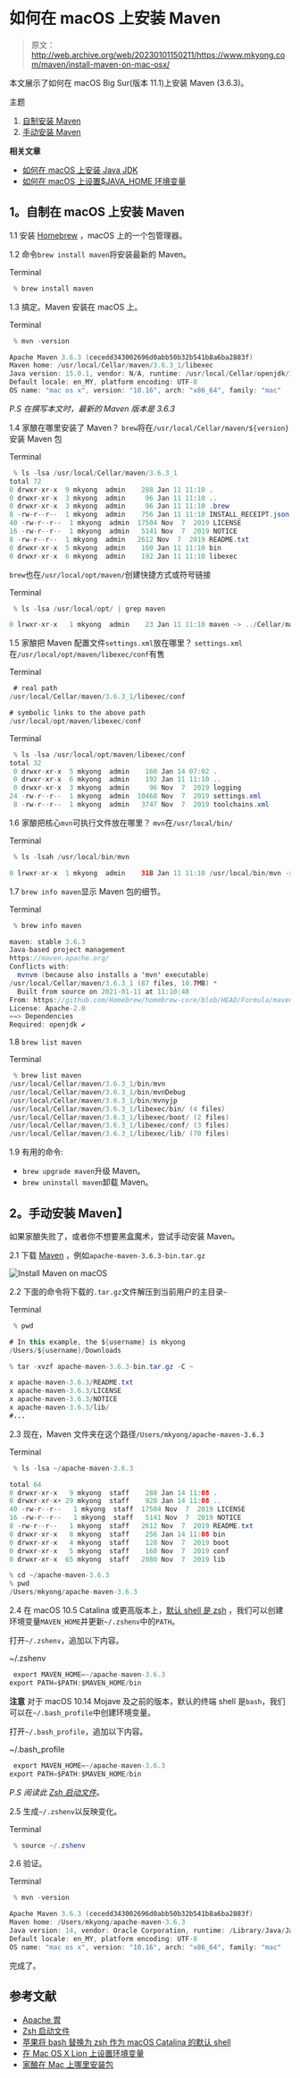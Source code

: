 # 如何在 macOS 上安装 Maven

> 原文：<http://web.archive.org/web/20230101150211/https://www.mkyong.com/maven/install-maven-on-mac-osx/>

本文展示了如何在 macOS Big Sur(版本 11.1)上安装 Maven (3.6.3)。

主题

1.  [自制安装 Maven](#homebrew-install-maven-on-macos)
2.  [手动安装 Maven](#install-maven-manually)

**相关文章**

*   [如何在 macOS 上安装 Java JDK](/web/20221225035442/https://mkyong.com/java/how-to-install-java-on-mac-osx/)
*   [如何在 macOS 上设置$JAVA_HOME 环境变量](/web/20221225035442/https://mkyong.com/java/how-to-set-java_home-environment-variable-on-mac-os-x/)

## 1。自制在 macOS 上安装 Maven

1.1 安装 [Homebrew](http://web.archive.org/web/20221225035442/https://docs.brew.sh/Installation) ，macOS 上的一个包管理器。

1.2 命令`brew install maven`将安装最新的 Maven。

Terminal

```java
 % brew install maven 
```

1.3 搞定。Maven 安装在 macOS 上。

Terminal

```java
 % mvn -version

Apache Maven 3.6.3 (cecedd343002696d0abb50b32b541b8a6ba2883f)
Maven home: /usr/local/Cellar/maven/3.6.3_1/libexec
Java version: 15.0.1, vendor: N/A, runtime: /usr/local/Cellar/openjdk/15.0.1/libexec/openjdk.jdk/Contents/Home
Default locale: en_MY, platform encoding: UTF-8
OS name: "mac os x", version: "10.16", arch: "x86_64", family: "mac" 
```

*P.S 在撰写本文时，最新的 Maven 版本是 3.6.3*

1.4 家酿在哪里安装了 Maven？
`brew`将在`/usr/local/Cellar/maven/${version}`安装 Maven 包

Terminal

```java
 % ls -lsa /usr/local/Cellar/maven/3.6.3_1
total 72
0 drwxr-xr-x  9 mkyong  admin    288 Jan 11 11:10 .
0 drwxr-xr-x  3 mkyong  admin     96 Jan 11 11:10 ..
0 drwxr-xr-x  3 mkyong  admin     96 Jan 11 11:10 .brew
8 -rw-r--r--  1 mkyong  admin    756 Jan 11 11:10 INSTALL_RECEIPT.json
40 -rw-r--r--  1 mkyong  admin  17504 Nov  7  2019 LICENSE
16 -rw-r--r--  1 mkyong  admin   5141 Nov  7  2019 NOTICE
8 -rw-r--r--  1 mkyong  admin   2612 Nov  7  2019 README.txt
0 drwxr-xr-x  5 mkyong  admin    160 Jan 11 11:10 bin
0 drwxr-xr-x  6 mkyong  admin    192 Jan 11 11:10 libexec 
```

`brew`也在`/usr/local/opt/maven/`创建快捷方式或符号链接

Terminal

```java
 % ls -lsa /usr/local/opt/ | grep maven

0 lrwxr-xr-x   1 mkyong  admin    23 Jan 11 11:10 maven -> ../Cellar/maven/3.6.3_1 
```

1.5 家酿把 Maven 配置文件`settings.xml`放在哪里？
`settings.xml`在`/usr/local/opt/maven/libexec/conf`有售

Terminal

```java
 # real path
/usr/local/Cellar/maven/3.6.3_1/libexec/conf

# symbolic links to the above path
/usr/local/opt/maven/libexec/conf 
```

Terminal

```java
 % ls -lsa /usr/local/opt/maven/libexec/conf
total 32
 0 drwxr-xr-x  5 mkyong  admin    160 Jan 14 07:02 .
 0 drwxr-xr-x  6 mkyong  admin    192 Jan 11 11:10 ..
 0 drwxr-xr-x  3 mkyong  admin     96 Nov  7  2019 logging
24 -rw-r--r--  1 mkyong  admin  10468 Nov  7  2019 settings.xml
 8 -rw-r--r--  1 mkyong  admin   3747 Nov  7  2019 toolchains.xml 
```

1.6 家酿把核心`mvn`可执行文件放在哪里？
`mvn`在`/usr/local/bin/`

Terminal

```java
 % ls -lsah /usr/local/bin/mvn

0 lrwxr-xr-x  1 mkyong  admin    31B Jan 11 11:10 /usr/local/bin/mvn -> ../Cellar/maven/3.6.3_1/bin/mvn 
```

1.7 `brew info maven`显示 Maven 包的细节。

Terminal

```java
 % brew info maven   

maven: stable 3.6.3
Java-based project management
https://maven.apache.org/
Conflicts with:
  mvnvm (because also installs a 'mvn' executable)
/usr/local/Cellar/maven/3.6.3_1 (87 files, 10.7MB) *
  Built from source on 2021-01-11 at 11:10:48
From: https://github.com/Homebrew/homebrew-core/blob/HEAD/Formula/maven.rb
License: Apache-2.0
==> Dependencies
Required: openjdk ✔ 
```

1.8 `brew list maven`

Terminal

```java
 % brew list maven
/usr/local/Cellar/maven/3.6.3_1/bin/mvn
/usr/local/Cellar/maven/3.6.3_1/bin/mvnDebug
/usr/local/Cellar/maven/3.6.3_1/bin/mvnyjp
/usr/local/Cellar/maven/3.6.3_1/libexec/bin/ (4 files)
/usr/local/Cellar/maven/3.6.3_1/libexec/boot/ (2 files)
/usr/local/Cellar/maven/3.6.3_1/libexec/conf/ (3 files)
/usr/local/Cellar/maven/3.6.3_1/libexec/lib/ (70 files) 
```

1.9 有用的命令:

*   `brew upgrade maven`升级 Maven。
*   `brew uninstall maven`卸载 Maven。

## 2。手动安装 Maven】

如果家酿失败了，或者你不想要黑盒魔术，尝试手动安装 Maven。

2.1 下载 [Maven](http://web.archive.org/web/20221225035442/https://maven.apache.org/download.cgi) ，例如`apache-maven-3.6.3-bin.tar.gz`

![Install Maven on macOS](img/06bea86c91a8a9f8ba69a728b7e24a7b.png)

2.2 下面的命令将下载的`.tar.gz`文件解压到当前用户的主目录`~`

Terminal

```java
 % pwd

# In this example, the ${username} is mkyong
/Users/${username}/Downloads

% tar -xvzf apache-maven-3.6.3-bin.tar.gz -C ~        

x apache-maven-3.6.3/README.txt
x apache-maven-3.6.3/LICENSE
x apache-maven-3.6.3/NOTICE
x apache-maven-3.6.3/lib/
#... 
```

2.3 现在，Maven 文件夹在这个路径`/Users/mkyong/apache-maven-3.6.3`

Terminal

```java
 % ls -lsa ~/apache-maven-3.6.3

total 64
0 drwxr-xr-x   9 mkyong  staff    288 Jan 14 11:08 .
0 drwxr-xr-x+ 29 mkyong  staff    928 Jan 14 11:08 ..
40 -rw-r--r--   1 mkyong  staff  17504 Nov  7  2019 LICENSE
16 -rw-r--r--   1 mkyong  staff   5141 Nov  7  2019 NOTICE
8 -rw-r--r--   1 mkyong  staff   2612 Nov  7  2019 README.txt
0 drwxr-xr-x   8 mkyong  staff    256 Jan 14 11:08 bin
0 drwxr-xr-x   4 mkyong  staff    128 Nov  7  2019 boot
0 drwxr-xr-x   5 mkyong  staff    160 Nov  7  2019 conf
0 drwxr-xr-x  65 mkyong  staff   2080 Nov  7  2019 lib

% cd ~/apache-maven-3.6.3
% pwd
/Users/mkyong/apache-maven-3.6.3 
```

2.4 在 macOS 10.5 Catalina 或更高版本上，[默认 shell 是 zsh](http://web.archive.org/web/20221225035442/https://www.theverge.com/2019/6/4/18651872/apple-macos-catalina-zsh-bash-shell-replacement-features) ，我们可以创建环境变量`MAVEN_HOME`并更新`~/.zshenv`中的`PATH`。

打开`~/.zshenv`，追加以下内容。

~/.zshenv

```java
 export MAVEN_HOME=~/apache-maven-3.6.3
export PATH=$PATH:$MAVEN_HOME/bin 
```

**注意**
对于 macOS 10.14 Mojave 及之前的版本，默认的终端 shell 是`bash`，我们可以在`~/.bash_profile`中创建环境变量。

打开`~/.bash_profile`，追加以下内容。

~/.bash_profile

```java
 export MAVEN_HOME=~/apache-maven-3.6.3
export PATH=$PATH:$MAVEN_HOME/bin 
```

*P.S 阅读此 [Zsh 启动文件](http://web.archive.org/web/20221225035442/http://zsh.sourceforge.net/Intro/intro_3.html)。*

2.5 生成`~/.zshenv`以反映变化。

Terminal

```java
 % source ~/.zshenv 
```

2.6 验证。

Terminal

```java
 % mvn -version

Apache Maven 3.6.3 (cecedd343002696d0abb50b32b541b8a6ba2883f)
Maven home: /Users/mkyong/apache-maven-3.6.3
Java version: 14, vendor: Oracle Corporation, runtime: /Library/Java/JavaVirtualMachines/jdk-14.jdk/Contents/Home
Default locale: en_MY, platform encoding: UTF-8
OS name: "mac os x", version: "10.16", arch: "x86_64", family: "mac" 
```

完成了。

## 参考文献

*   [Apache 胃](http://web.archive.org/web/20221225035442/https://maven.apache.org/)
*   [Zsh 启动文件](http://web.archive.org/web/20221225035442/http://zsh.sourceforge.net/Intro/intro_3.html)
*   [苹果将 bash 替换为 zsh 作为 macOS Catalina 的默认 shell](http://web.archive.org/web/20221225035442/https://www.theverge.com/2019/6/4/18651872/apple-macos-catalina-zsh-bash-shell-replacement-features)
*   [在 Mac OS X Lion 上设置环境变量](http://web.archive.org/web/20221225035442/https://stackoverflow.com/questions/7501678/set-environment-variables-on-mac-os-x-lion)
*   [家酿在 Mac 上哪里安装包](/web/20221225035442/https://mkyong.com/mac/where-does-homebrew-install-packages-on-mac/)

<input type="hidden" id="mkyong-current-postId" value="11106">